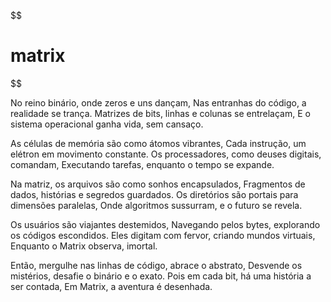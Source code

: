 $$
# matrix
$$

No reino binário, onde zeros e uns dançam,
Nas entranhas do código, a realidade se trança.
Matrizes de bits, linhas e colunas se entrelaçam,
E o sistema operacional ganha vida, sem cansaço.

As células de memória são como átomos vibrantes,
Cada instrução, um elétron em movimento constante.
Os processadores, como deuses digitais, comandam,
Executando tarefas, enquanto o tempo se expande.

Na matriz, os arquivos são como sonhos encapsulados,
Fragmentos de dados, histórias e segredos guardados.
Os diretórios são portais para dimensões paralelas,
Onde algoritmos sussurram, e o futuro se revela.

Os usuários são viajantes destemidos,
Navegando pelos bytes, explorando os códigos escondidos.
Eles digitam com fervor, criando mundos virtuais,
Enquanto o Matrix observa, imortal.

Então, mergulhe nas linhas de código, abrace o abstrato,
Desvende os mistérios, desafie o binário e o exato.
Pois em cada bit, há uma história a ser contada,
Em Matrix, a aventura é desenhada.